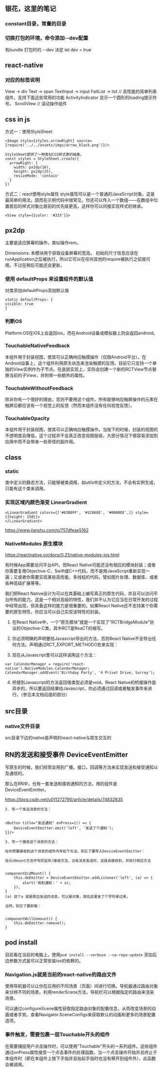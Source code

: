 ## 银花，这里的笔记

### constant目录，常量的目录

### 切换打包的环境，命令添加--dev配置

有bundle 打包时的  --dev 决定
let dev = true


## react-native

### 对应的标签说明

View -> div
Text -> span
TextInput -> input
FaltList -> list // 高性能的简单列表组件，支持下面这些常用的功能
ActivityIndicator 显示一个圆形的loading提示符号。
ScrollView // 滚动操作组件


## css in js
方式一：使用StyleSheet
```
<Image style={styles.arrowRight} source={require('../../assets/imgs/arrow_black.png')}/>

StyleSheet提供了一种类似CSS样式表的抽象。
const styles = StyleSheet.create({
  arrowRight: {
    width: px2dp(16),
    height: px2dp(25),
    resizeMode: 'contain'
  }
})
```

方式二：react使用style属性
style属性可以是一个普通的JavaScript对象。这是最简单的用法，因而在示例代码中很常见。你还可以传入一个数组——在数组中位置居后的样式对象比居前的优先级更高，这样你可以间接实现样式的继承。
```
<View style={{color: '#333'}}>
```

## px2dp
主要是适应屏幕的操作，类似操作rem。

Dimensions: 本模块用于获取设备屏幕的宽高。
初始的尺寸信息应该在runApplication之后被执行，所以它可以在任何其他的require被执行之前就可用。不过在稍后可能还会更新。

### 使用 defaultProps 来设置组件的默认值
对类添加defaultProps添加默认值
```
static defaultProps: {
visible: true
}
```


### 判断OS
Platform.OS在iOS上会返回ios，而在Android设备或模拟器上则会返回android。

### TouchableNativeFeedback
本组件用于封装视图，使其可以正确响应触摸操作（仅限Android平台）。在Android设备上，这个组件利用原生状态来渲染触摸的反馈。目前它只支持一个单独的View实例作为子节点。在底层实现上，实际会创建一个新的RCTView节点替换当前的子View，并附带一些额外的属性。

### TouchableWithoutFeedback
除非你有一个很好的理由，否则不要用这个组件。所有能够响应触屏操作的元素在触屏后都应该有一个视觉上的反馈（然而本组件没有任何视觉反馈）。


### TouchableOpacity

本组件用于封装视图，使其可以正确响应触摸操作。当按下的时候，封装的视图的不透明度会降低。这个过程并不会真正改变视图层级，大部分情况下很容易添加到应用中而不会带来一些奇怪的副作用。

## class

### static

类中定义的静态方法，只能够被类调用，如utils中定义的方法，不会有实例生成，只能有这个类来调用。

### 实现区域内颜色渐变 LinearGradient

```
<LinearGradient colors={['#63B8FF', '#1C86EE', '#0000EE',]} style={{height: 150}}>
</LinearGradient>
```

https://www.jianshu.com/p/757dfeae5162

### NativeModules 原生模块

https://reactnative.cn/docs/0.21/native-modules-ios.html

有时候App需要访问平台API，但React Native可能还没有相应的模块封装；或者你需要复用Objective-C、Swift或C++代码，而不是用JavaScript重新实现一遍；又或者你需要实现某些高性能、多线程的代码，譬如图片处理、数据库、或者各种高级扩展等等。

我们把React Native设计为可以在其基础上编写真正的原生代码，并且可以访问平台所有的能力。这是一个相对高级的特性，我们并不认为它应当在日常开发的过程中经常出现，但具备这样的能力是很重要的。如果React Native还不支持某个你需要的原生特性，你应当可以自己实现该特性的封装。

1. 在React Native中，一个“原生模块”就是一个实现了“RCTBridgeModule”协议的Objective-C类，其中RCT是ReaCT的缩写。
2. 你必须明确的声明要给Javascript导出的方法，否则React Native不会导出任何方法。声明通过RCT_EXPORT_METHOD()宏来实现：

3. 现在从Javascript里可以这样调用这个方法：
```
var CalendarManager = require('react-native').NativeModules.CalendarManager;
CalendarManager.addEvent('Birthday Party', '4 Privet Drive, Surrey');
```

4. 桥接到Javascript的方法返回值类型必须是void。React Native的桥接操作是异步的，所以要返回结果给Javascript，你必须通过回调或者触发事件来进行。（参见本文档后面的部分）

## src目录
### native文件目录
src目录下边的native是声明的react-native与原生交互的

## RN的发送和接受事件 DeviceEventEmitter
写原生的时候，我们经常会用到广播，接口，回调等方法来实现发送和接受通知以及通信的。

那么在RN中，也有一套发送和接收通知的方法，用的组件是DeviceEventEmitter。

https://blog.csdn.net/u011272795/article/details/74832835

```
2. 写一个发送消息的方法：


<Button title="发送通知" onPress={() => {
    DeviceEventEmitter.emit('left', '发送了个通知');
}}/>

3. 写一个接收这个消息的方法：

在你想要接收到这个消息的组件内写如下方法，别忘了要导入DeviceEventEmitter：

在didmount方法中写好监听/接收方法，当有消息发送时，这就会接收到，并执行相应方法


componentDidMount() {
    this.deEmitter = DeviceEventEmitter.addListener('left', (a) => {
        alert('收到通知：' + a);
    });
}
(a) 这个a 就是那边发送的消息，可以是对象，我在这里发了个字符串过来。

当然，别忘了要卸载：


componentWillUnmount() {
    this.deEmitter.remove();
}

```

## pod install 

目前看在当前的电脑上，使用`pod install --verbose --no-repo-update` 添加后边参数方式是可以正常安装ios的依赖的。


### Navigation.js就是当前的react-native的路由文件

使用导航器可以让你在应用的不同场景（页面）间进行切换。导航器通过路由对象来分辨不同的场景。利用renderScene方法，导航栏可以根据指定的路由来渲染场景。

可以通过configureScene属性获取指定路由对象的配置信息，从而改变场景的动画或者手势。查看Navigator.SceneConfigs来获取默认的动画和更多的场景配置选项。

### 事件触发，需要包裹一层Touchable开头的组件

在需要捕捉用户点击操作时，可以使用"Touchable"开头的一系列组件。这些组件通过onPress属性接受一个点击事件的处理函数。当一个点击操作开始并且终止于本组件时（即在本组件上按下手指并且抬起手指时也没有移开到组件外），此函数会被调用。